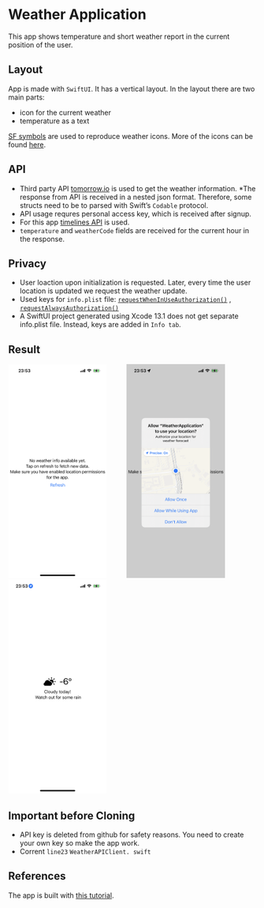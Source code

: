 # Weather Application

This app shows temperature and short weather report in the current position of the user.

## Layout
App is made with `SwiftUI`. It has a vertical layout. In the layout there are two main parts: <br>
* icon for the current weather
* temperature as a text

[SF symbols](https://developer.apple.com/design/human-interface-guidelines/sf-symbols/overview/) are used to reproduce weather icons. More of the icons can be found [here](https://developer.apple.com/sf-symbols/).<br>

## API
* Third party API [tomorrow.io](https://app.tomorrow.io/home) is used to get the weather information.
*The response from API is received in a nested json format. Therefore, some  structs need to be to parsed with Swift’s `Codable` protocol.
* API usage requres personal access key, which is received after signup.
* For this app [timelines API](https://docs.tomorrow.io/reference/get-timelines) is used. 
* `temperature` and `weatherCode` fields are received for the current hour in the response.

## Privacy
* User loaction upon initialization is requested. Later, every time the user location is updated we request the weather update.
* Used keys for `info.plist` file: [`requestWhenInUseAuthorization()`](https://developer.apple.com/documentation/corelocation/cllocationmanager/1620562-requestwheninuseauthorization) , [`requestAlwaysAuthorization()`](https://developer.apple.com/documentation/corelocation/cllocationmanager/1620551-requestalwaysauthorization)
* A SwiftUI project generated using Xcode 13.1 does not get separate info.plist file. Instead, keys are added in `Info tab`. 

## Result

<img src="https://github.com/ekaterinadvolkova/Weather-Application/blob/main/Screens/RefreshScreen.PNG" alt="drawing" style="width:200px;"/> &emsp; &emsp; <img src="https://github.com/ekaterinadvolkova/Weather-Application/blob/main/Screens/LocationRequest.PNG" alt="drawing" style="width:200px;"/>  &emsp; &emsp; <img src="https://github.com/ekaterinadvolkova/Weather-Application/blob/main/Screens/Result.PNG" alt="drawing" style="width:200px;"/>

## Important before Cloning
* API key is deleted from github for safety reasons. You need to create your own key so make the app work.
* Corrent `line23` `WeatherAPIClient. swift`

## References
The app is built with [this tutorial](https://betterprogramming.pub/simple-weather-app-with-swiftui-ac41200a9d4d).
